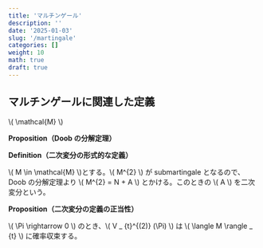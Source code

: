```yaml
---
title: 'マルチンゲール'
description: ''
date: '2025-01-03'
slug: '/martingale'
categories: []
weight: 10
math: true
draft: true
---
```


## マルチンゲールに関連した定義

\\( \mathcal{M} \\) 



**Proposition（Doob の分解定理）**





**Definition（二次変分の形式的な定義）**

\\( M \in \mathcal{M} \\)とする。\\( M^{2} \\) が submartingale となるので、Doob の分解定理より \\( M^{2} = N + A \\) とかける。このときの \\( A \\) を二次変分という。



**Proposition（二次変分の定義の正当性）**

\\( \Pi \rightarrow 0 \\) のとき、\\( V _ {t}^{(2)} (\Pi) \\) は \\( \langle M \rangle _ {t} \\) に確率収束する。 
